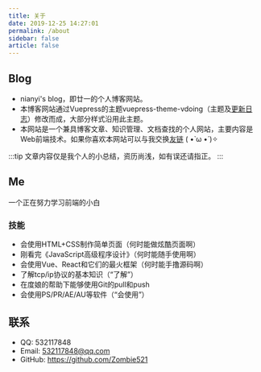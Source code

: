 ```yaml
---
title: 关于
date: 2019-12-25 14:27:01
permalink: /about
sidebar: false
article: false
---
```


## Blog
- nianyi's blog，即廿一的个人博客网站。
- 本博客网站通过Vuepress的主题vuepress-theme-vdoing（主题及[更新日志](https://github.com/xugaoyi/vuepress-theme-vdoing/commits/master)）修改而成，大部分样式沿用此主题。
- 本网站是一个兼具博客文章、知识管理、文档查找的个人网站，主要内容是Web前端技术。如果你喜欢本网站可以与我交换[友链](/friends/) ( •̀ ω •́ )✧

:::tip
文章内容仅是我个人的小总结，资历尚浅，如有误还请指正。
:::


## Me
一个正在努力学习前端的小白

### 技能
* 会使用HTML+CSS制作简单页面（何时能做炫酷页面啊）
* 刚看完《JavaScript高级程序设计》（何时能随手使用啊）
* 会使用Vue、React和它们的最火框架（何时能手撸源码啊）
* 了解tcp/ip协议的基本知识（“了解”）
* 在度娘的帮助下能够使用Git的pull和push
* 会使用PS/PR/AE/AU等软件（“会使用”）



## 联系

- QQ: <a :href="qqUrl" class='qq'>532117848</a>
- Email:  <a href="mailto:532117848@qq.com">532117848@qq.com</a>
- GitHub: <https://github.com/Zombie521>


<script>
  export default {
    data(){
      return {
        qqUrl: 'tencent://message/?uin=894072666&Site=&Menu=yes'
      }
    },
    mounted(){
      const flag =  navigator.userAgent.match(/(phone|pad|pod|iPhone|iPod|ios|iPad|Android|Mobile|BlackBerry|IEMobile|MQQBrowser|JUC|Fennec|wOSBrowser|BrowserNG|WebOS|Symbian|Windows Phone)/i);
      if(flag){
        this.qqUrl = 'mqqwpa://im/chat?chat_type=wpa&uin=894072666&version=1&src_type=web&web_src=oicqzone.com'
      }
    }
  }
</script>

